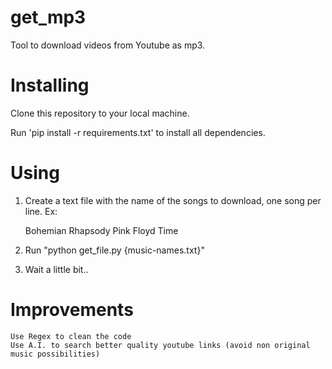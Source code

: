 # get_mp3
Tool to download videos from Youtube as mp3.

# Installing

Clone this repository to your local machine. 

Run 'pip install -r requirements.txt' to install all dependencies.

# Using

1) Create a text file with the name of the songs to download, one song per line.
Ex: 

	Bohemian Rhapsody
	Pink Floyd Time

2) Run "python get_file.py {music-names.txt}"

3) Wait a little bit..


# Improvements

	Use Regex to clean the code
	Use A.I. to search better quality youtube links (avoid non original music possibilities)
	

